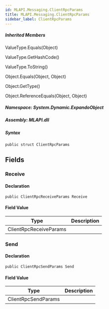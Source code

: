 ```yaml
---  
id: MLAPI.Messaging.ClientRpcParams  
title: MLAPI.Messaging.ClientRpcParams
sidebar_label: ClientRpcParams
---
```


<div class="markdown level0 summary">

</div>

<div class="markdown level0 conceptual">

</div>

<div class="inheritedMembers">

##### Inherited Members

<div>

ValueType.Equals(Object)

</div>

<div>

ValueType.GetHashCode()

</div>

<div>

ValueType.ToString()

</div>

<div>

Object.Equals(Object, Object)

</div>

<div>

Object.GetType()

</div>

<div>

Object.ReferenceEquals(Object, Object)

</div>

</div>

##### **Namespace**: System.Dynamic.ExpandoObject

##### **Assembly**: MLAPI.dll

##### Syntax

    public struct ClientRpcParams

## Fields

### Receive

<div class="markdown level1 summary">

</div>

<div class="markdown level1 conceptual">

</div>

#### Declaration

    public ClientRpcReceiveParams Receive

#### Field Value

| Type                   | Description |
|------------------------|-------------|
| ClientRpcReceiveParams |             |

### Send

<div class="markdown level1 summary">

</div>

<div class="markdown level1 conceptual">

</div>

#### Declaration

    public ClientRpcSendParams Send

#### Field Value

| Type                | Description |
|---------------------|-------------|
| ClientRpcSendParams |             |
